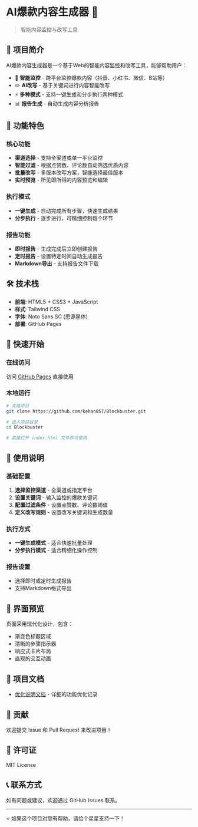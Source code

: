 # AI爆款内容生成器 🚀

> 智能内容监控与改写工具

## 📖 项目简介

AI爆款内容生成器是一个基于Web的智能内容监控和改写工具，能够帮助用户：

- 🎯 **智能监控** - 跨平台监控爆款内容（抖音、小红书、微信、B站等）
- ✏️ **AI改写** - 基于关键词进行内容智能改写
- ⚡ **多种模式** - 支持一键生成和分步执行两种模式
- 📊 **报告生成** - 自动生成内容分析报告

## 🌟 功能特色

### 核心功能
- **渠道选择** - 支持全渠道或单一平台监控
- **智能过滤** - 根据点赞数、评论数自动筛选优质内容
- **批量改写** - 多版本改写方案，智能选择最佳版本
- **实时预览** - 所见即所得的内容预览和编辑

### 执行模式
- **一键生成** - 自动完成所有步骤，快速生成结果
- **分步执行** - 逐步进行，可精细控制每个环节

### 报告功能
- **即时报告** - 生成完成后立即创建报告
- **定时报告** - 设置特定时间自动生成报告
- **Markdown导出** - 支持报告文件下载

## 🛠️ 技术栈

- **前端**: HTML5 + CSS3 + JavaScript
- **样式**: Tailwind CSS
- **字体**: Noto Sans SC (思源黑体)
- **部署**: GitHub Pages

## 🚀 快速开始

### 在线访问
访问 [GitHub Pages](https://kehan857.github.io/Blockbuster/) 直接使用

### 本地运行
```bash
# 克隆项目
git clone https://github.com/kehan857/Blockbuster.git

# 进入项目目录
cd Blockbuster

# 直接打开 index.html 文件即可使用
```

## 📝 使用说明

### 基础配置
1. **选择监控渠道** - 全渠道或指定平台
2. **设置关键词** - 输入监控的爆款关键词
3. **配置过滤条件** - 设置点赞数、评论数阈值
4. **定义改写规则** - 设置改写关键词和生成数量

### 执行方式
- **一键生成模式** - 适合快速批量处理
- **分步执行模式** - 适合精细化操作控制

### 报告设置
- 选择即时或定时生成报告
- 支持Markdown格式导出

## 🎨 界面预览

页面采用现代化设计，包含：
- 渐变色标题区域
- 清晰的步骤指示器
- 响应式卡片布局
- 直观的交互动画

## 📄 项目文档

- [优化说明文档](./优化说明.md) - 详细的功能优化记录

## 🤝 贡献

欢迎提交 Issue 和 Pull Request 来改进项目！

## 📜 许可证

MIT License

## 📞 联系方式

如有问题或建议，欢迎通过 GitHub Issues 联系。

---

⭐ 如果这个项目对您有帮助，请给个星星支持一下！ 